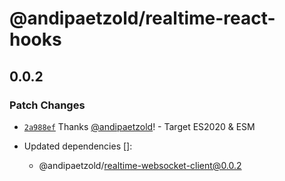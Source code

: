 # @andipaetzold/realtime-react-hooks

## 0.0.2

### Patch Changes

- [`2a988ef`](https://github.com/andipaetzold/realtime/commit/2a988ef1968586eee63195ed82f90a419902a06d) Thanks [@andipaetzold](https://github.com/andipaetzold)! - Target ES2020 & ESM

- Updated dependencies []:
  - @andipaetzold/realtime-websocket-client@0.0.2
